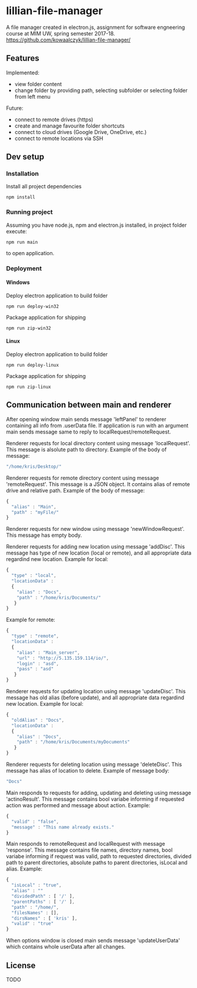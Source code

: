 # lillian-file-manager  
A file manager created in electron.js, assignment for software engneering course at MIM UW, spring semester 2017-18.  
https://github.com/kowaalczyk/lillian-file-manager/  

## Features  

Implemented:  
* view folder content  
* change folder by providing path, selecting subfolder or selecting folder from left menu  

Future:  
* connect to remote drives (https)  
* create and manage favourite folder shortcuts  
* connect to cloud drives (Google Drive, OneDrive, etc.)  
* connect to remote locations via SSH  

## Dev setup  

### Installation  
Install all project dependencies  
```shell
npm install  
```

### Running project  
Assuming you have node.js, npm and electron.js installed, in project folder execute:  
```shell
npm run main
```
to open application.  

### Deployment  
#### Windows  
Deploy electron application to build folder  
```shell
npm run deploy-win32  
```  
Package application for shipping  
```shell
npm run zip-win32  
```  
#### Linux  
Deploy electron application to build folder  
```shell
npm run deploy-linux  
```  
Package application for shipping  
```shell
npm run zip-linux  
```  

## Communication between main and renderer
After opening window main sends message 'leftPanel' to renderer containing all info from .userData file.
If application is run with an argument main sends message same to reply to localRequest/remoteRequest.

Renderer requests for local directory content using message 'localRequest'. This message is alsolute path to directory. Example of the body of message:
```javascript
"/home/kris/Desktop/"
```

Renderer requests for remote directory content using message 'remoteRequest'. This message is a JSON object. It contains alias of remote drive and relative path. Example of the body of message:
```javascript
{
  "alias" : "Main",
  "path" : "myFile/"
}
```

Renderer requests for new window using message 'newWindowRequest'. This message has empty body.

Renderer requests for adding new location using message 'addDisc'. This message has type of new location (local or remote), and all appropriate data regardind new location. Example for local: 
```javascript
{
  "type" : "local",
  "locationData" :
  {
    "alias" : "Docs",
    "path" : "/home/kris/Documents/"
   }
}
```

Example for remote:
```javascript
{
  "type" : "remote",
  "locationData" :
  {
    "alias" : "Main_server",
    "url" : "http://5.135.159.114/io/",
    "login" : "asd",
    "pass" : "asd"
   }
}
```

Renderer requests for updating location using message 'updateDisc'. This message has old alias (before update), and all appropriate data regardind new location. Example for local: 
```javascript
{
  "oldAlias" : "Docs",
  "locationData" :
  {
    "alias" : "Docs",
    "path" : "/home/kris/Documents/myDocuments"
   }
}
```

Renderer requests for deleting location using message 'deleteDisc'. This message has alias of location to delete. Example of message body:
```javascript
"Docs"
```

Main responds to requests for adding, updating and deleting using message 'actinoResult'. This message contains bool variabe informing if requested action was performed and message about action. Example:
```javascript
{
  "valid" : "false",
  "message" : "This name already exists."
}
```

Main responds to remoteRequest and localRequest with message 'response'. This message contains file names, directory names, bool variabe informing if request was valid, path to requested directories, divided path to parent directories, absolute paths to parent directories, isLocal and alias. Example:
```javascript
{
  "isLocal" : "true",
  "alias" : ""
  "dividedPath" : [ '/' ],
  "parentPaths" : [ '/' ],
  "path" : "/home/",
  "filesNames" : [],
  "dirsNames" : [ 'kris' ],
  "valid" : "true"
}

```

When options window is closed main sends message 'updateUserData' which contains whole userData after all changes.

## License  

TODO  
